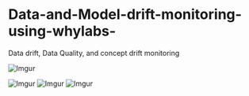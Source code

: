# Data-and-Model-drift-monitoring-using-whylabs-
Data drift, Data Quality, and concept drift monitoring 


![Imgur](https://imgur.com/0jLRpKT.png)

![Imgur](https://imgur.com/L1pnqhT.png)
![Imgur](https://imgur.com/eIl2rno.png)
![Imgur](https://imgur.com/58YycHw.png)
